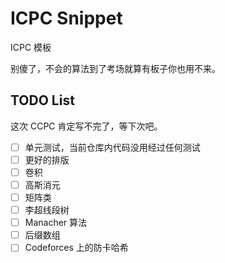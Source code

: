 # ICPC Snippet

ICPC 模板

别傻了，不会的算法到了考场就算有板子你也用不来。

## TODO List

这次 CCPC 肯定写不完了，等下次吧。

- [ ] 单元测试，当前仓库内代码没用经过任何测试
- [ ] 更好的排版
- [ ] 卷积
- [ ] 高斯消元
- [ ] 矩阵类
- [ ] 李超线段树
- [ ] Manacher 算法
- [ ] 后缀数组
- [ ] Codeforces 上的防卡哈希
